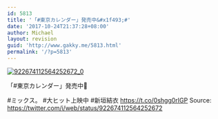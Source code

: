 ```yaml
---
id: 5813
title: '「#東京カレンダー」発売中&#x1f493;#'
date: '2017-10-24T21:37:28+08:00'
author: Michael
layout: revision
guid: 'http://www.gakky.me/5813.html'
permalink: '/?p=5813'
---
```


[![922674112564252672_0](http://www.yui-aragaki.org/wp-content/uploads/2017/10/922674112564252672_0.jpg)](http://www.yui-aragaki.org/wp-content/uploads/2017/10/922674112564252672_0.jpg)

「#東京カレンダー」発売中💓

\#ミックス。 #大ヒット上映中
\#新垣結衣 https://t.co/0shgg0rIGP
Source: <https://twitter.com/i/web/status/922674112564252672>
